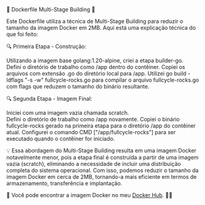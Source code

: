 🐳 Dockerfile Multi-Stage Building 🚀

Este Dockerfile utiliza a técnica de Multi-Stage Building para reduzir o tamanho da imagem Docker em 2MB. Aqui está uma explicação técnica do que foi feito:

🔍 Primeira Etapa - Construção:<br>

Utilizando a imagem base golang:1.20-alpine, criei a etapa builder-go.
Defini o diretório de trabalho como /app dentro do contêiner.
Copiei os arquivos com extensão .go do diretório local para /app.
Utilizei go build -ldflags "-s -w" fullcycle-rocks.go para compilar o arquivo fullcycle-rocks.go com flags que reduzem o tamanho do binário resultante. <br>

🔍 Segunda Etapa - Imagem Final:<br>

Iniciei com uma imagem vazia chamada scratch.<br>
Defini o diretório de trabalho como /app novamente.
Copiei o binário fullcycle-rocks gerado na primeira etapa para o diretório /app do contêiner atual.
Configurei o comando CMD ["/app/fullcycle-rocks"] para ser executado quando o contêiner for iniciado.<br>

💡 Essa abordagem do Multi-Stage Building resulta em uma imagem Docker notavelmente menor, pois a etapa final é construída a partir de uma imagem vazia (scratch), eliminando a necessidade de incluir uma distribuição completa do sistema operacional. Com isso, podemos reduzir o tamanho da imagem Docker em cerca de 2MB, tornando-a mais eficiente em termos de armazenamento, transferência e implantação.

🌟 Você pode encontrar a imagem Docker no meu [Docker Hub](https://hub.docker.com/r/mathlopes/fullcycle-go). 🐳🚀

